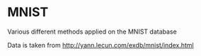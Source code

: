 # MNIST
Various different methods applied on the MNIST database

Data is taken from http://yann.lecun.com/exdb/mnist/index.html
